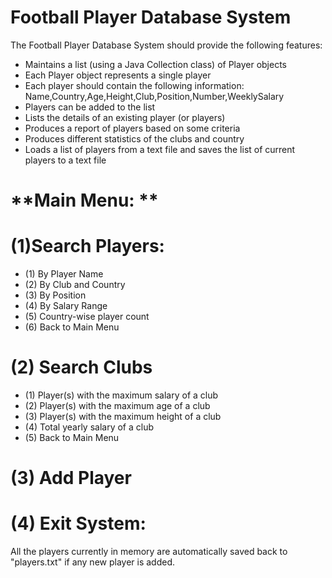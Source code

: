 # **Football Player Database System**
The Football Player Database System should provide the following features: 
- Maintains a list (using a Java Collection class) of Player objects 
- Each Player object represents a single player 
- Each player should contain the following information: Name,Country,Age,Height,Club,Position,Number,WeeklySalary 
- Players can be added to the list 
- Lists the details of an existing player (or players) 
- Produces a report of players based on some criteria 
- Produces different statistics of the clubs and country 
- Loads a list of players from a text file and saves the list of current players to a text file


# **Main Menu: **
# (1)Search Players:
- (1) By Player Name
- (2) By Club and Country
- (3) By Position
- (4) By Salary Range
- (5) Country-wise player count
- (6) Back to Main Menu
# (2) Search Clubs
- (1) Player(s) with the maximum salary of a club
- (2) Player(s) with the maximum age of a club
- (3) Player(s) with the maximum height of a club
- (4) Total yearly salary of a club
- (5) Back to Main Menu
# (3) Add Player
# (4) Exit System:
All the players currently in memory are
automatically saved back to "players.txt" if any new player is added.




